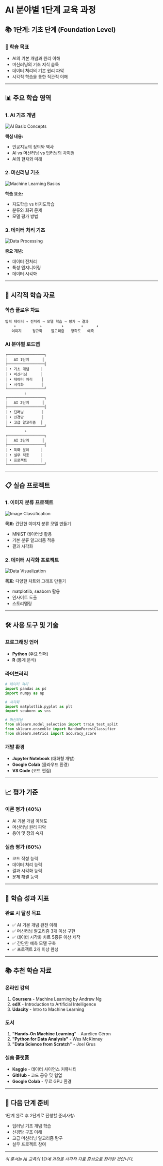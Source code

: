 # AI 분야별 1단계 교육 과정

## 📚 1단계: 기초 단계 (Foundation Level)

### 🎯 학습 목표
- AI의 기본 개념과 원리 이해
- 머신러닝의 기초 지식 습득
- 데이터 처리의 기본 원리 파악
- 시각적 학습을 통한 직관적 이해

---

## 📊 주요 학습 영역

### 1. AI 기초 개념
![AI Basic Concepts](images/ai_basic_concepts.png)

**핵심 내용:**
- 인공지능의 정의와 역사
- AI vs 머신러닝 vs 딥러닝의 차이점
- AI의 현재와 미래

### 2. 머신러닝 기초
![Machine Learning Basics](images/machine_learning_basics.png)

**학습 요소:**
- 지도학습 vs 비지도학습
- 분류와 회귀 문제
- 모델 평가 방법

### 3. 데이터 처리 기초
![Data Processing](images/data_processing.png)

**중요 개념:**
- 데이터 전처리
- 특성 엔지니어링
- 데이터 시각화

---

## 🎨 시각적 학습 자료

### 학습 플로우 차트
```
입력 데이터 → 전처리 → 모델 학습 → 평가 → 결과
    ↓           ↓         ↓        ↓      ↓
   이미지     정규화    알고리즘   정확도   예측
```

### AI 분야별 로드맵
```
┌─────────────────┐
│   AI 1단계      │
├─────────────────┤
│ • 기초 개념     │
│ • 머신러닝      │
│ • 데이터 처리    │
│ • 시각화        │
└─────────────────┘
         ↓
┌─────────────────┐
│   AI 2단계      │
├─────────────────┤
│ • 딥러닝        │
│ • 신경망        │
│ • 고급 알고리즘  │
└─────────────────┘
         ↓
┌─────────────────┐
│   AI 3단계      │
├─────────────────┤
│ • 특화 분야     │
│ • 실무 적용     │
│ • 프로젝트      │
└─────────────────┘
```

---

## 📋 실습 프로젝트

### 1. 이미지 분류 프로젝트
![Image Classification](images/image_classification.png)

**목표:** 간단한 이미지 분류 모델 만들기
- MNIST 데이터셋 활용
- 기본 분류 알고리즘 적용
- 결과 시각화

### 2. 데이터 시각화 프로젝트
![Data Visualization](images/data_visualization.png)

**목표:** 다양한 차트와 그래프 만들기
- matplotlib, seaborn 활용
- 인사이트 도출
- 스토리텔링

---

## 🛠️ 사용 도구 및 기술

### 프로그래밍 언어
- **Python** (주요 언어)
- **R** (통계 분석)

### 라이브러리
```python
# 데이터 처리
import pandas as pd
import numpy as np

# 시각화
import matplotlib.pyplot as plt
import seaborn as sns

# 머신러닝
from sklearn.model_selection import train_test_split
from sklearn.ensemble import RandomForestClassifier
from sklearn.metrics import accuracy_score
```

### 개발 환경
- **Jupyter Notebook** (대화형 개발)
- **Google Colab** (클라우드 환경)
- **VS Code** (코드 편집)

---

## 📈 평가 기준

### 이론 평가 (40%)
- AI 기본 개념 이해도
- 머신러닝 원리 파악
- 용어 및 정의 숙지

### 실습 평가 (60%)
- 코드 작성 능력
- 데이터 처리 능력
- 결과 시각화 능력
- 문제 해결 능력

---

## 🎯 학습 성과 지표

### 완료 시 달성 목표
- ✅ AI 기본 개념 완전 이해
- ✅ 머신러닝 알고리즘 3개 이상 구현
- ✅ 데이터 시각화 차트 5종류 이상 제작
- ✅ 간단한 예측 모델 구축
- ✅ 프로젝트 2개 이상 완성

---

## 📚 추천 학습 자료

### 온라인 강의
1. **Coursera** - Machine Learning by Andrew Ng
2. **edX** - Introduction to Artificial Intelligence
3. **Udacity** - Intro to Machine Learning

### 도서
1. **"Hands-On Machine Learning"** - Aurélien Géron
2. **"Python for Data Analysis"** - Wes McKinney
3. **"Data Science from Scratch"** - Joel Grus

### 실습 플랫폼
- **Kaggle** - 데이터 사이언스 커뮤니티
- **GitHub** - 코드 공유 및 협업
- **Google Colab** - 무료 GPU 환경

---

## 🚀 다음 단계 준비

1단계 완료 후 2단계로 진행할 준비사항:
- 딥러닝 기초 개념 학습
- 신경망 구조 이해
- 고급 머신러닝 알고리즘 탐구
- 실무 프로젝트 참여

---

*이 문서는 AI 교육의 1단계 과정을 시각적 자료 중심으로 정리한 것입니다.* 